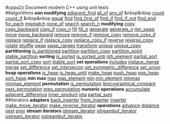 #cppa2z
Document modern C++ using unit tests   
##algorithms
**non modifying** [adjacent_find](./algorithms/non_modifying_sequence.t.cpp#L10) [all_of](./algorithms/non_modifying_sequence.t.cpp#L48) [any_of](./algorithms/non_modifying_sequence.t.cpp#L60) &nbsp&nbsp [count](./algorithms/non_modifying_sequence.t.cpp#L72) [count_if](./algorithms/non_modifying_sequence.t.cpp#L82) &nbsp&nbsp [equal](./algorithms/non_modifying_sequence.t.cpp#L94) [find](./algorithms/non_modifying_sequence.t.cpp#L144) [find_first_of](./algorithms/non_modifying_sequence.t.cpp#L159) [find_if](./algorithms/non_modifying_sequence.t.cpp#L200) [find_if_not](./algorithms/non_modifying_sequence.t.cpp#L217) [find_end](./algorithms/non_modifying_sequence.t.cpp#L234) [for_each](./algorithms/non_modifying_sequence.t.cpp#L270) [mismatch](./algorithms/non_modifying_sequence.t.cpp#L295) [none_of](./algorithms/non_modifying_sequence.t.cpp#L341) [search](./algorithms/non_modifying_sequence.t.cpp#L353) [search_n](./algorithms/non_modifying_sequence.t.cpp#L394) **modifying** [copy](./algorithms/modifying_sequence.t.cpp#L10) [copy_backward](./algorithms/modifying_sequence.t.cpp#L61) [copy_if](./algorithms/modifying_sequence.t.cpp#L74) [copy_n](./algorithms/modifying_sequence.t.cpp#L90) [fill](./algorithms/modifying_sequence.t.cpp#L103) [fill_n](./algorithms/modifying_sequence.t.cpp#L116) [generate](./algorithms/modifying_sequence.t.cpp#L131) [generate_n](./algorithms/modifying_sequence.t.cpp#L147) [iter_swap](./algorithms/modifying_sequence.t.cpp#L163) [move](./algorithms/modifying_sequence.t.cpp#L187) [move_backward](./algorithms/modifying_sequence.t.cpp#L203) [remove](./algorithms/modifying_sequence.t.cpp#L218) [remove_if](./algorithms/modifying_sequence.t.cpp#L232) [remove_copy](./algorithms/modifying_sequence.t.cpp#L248) [remove_copy_if](./algorithms/modifying_sequence.t.cpp#L262) [replace](./algorithms/modifying_sequence.t.cpp#L278) [replace_if](./algorithms/modifying_sequence.t.cpp#L291) [replace_copy](./algorithms/modifying_sequence.t.cpp#L306) [replace_copy_if](./algorithms/modifying_sequence.t.cpp#L326) [reverse](./algorithms/modifying_sequence.t.cpp#L348) [reverse_copy](./algorithms/modifying_sequence.t.cpp#L361) [rotate](./algorithms/modifying_sequence.t.cpp#L375) [shuffle](./algorithms/modifying_sequence.t.cpp#L415) [swap](./algorithms/modifying_sequence.t.cpp#L432) [swap_ranges](./algorithms/modifying_sequence.t.cpp#L456) [transform](./algorithms/modifying_sequence.t.cpp#L473) [unique](./algorithms/modifying_sequence.t.cpp#L514) [unique_copy](./algorithms/modifying_sequence.t.cpp#L542) **partitioning** [is_partitioned](./algorithms/partitioning.t.cpp#L6) [partition](./algorithms/partitioning.t.cpp#L26) [partition_copy](./algorithms/partitioning.t.cpp#L63) [partition_point](./algorithms/partitioning.t.cpp#L89) [stable_partition](./algorithms/partitioning.t.cpp#L128) **sorting** [is_sorted](./algorithms/sorting.t.cpp#L8) [is_sorted_unti](./algorithms/sorting.t.cpp#L30) [nth_element](./algorithms/sorting.t.cpp#L68) [partial_sort](./algorithms/sorting.t.cpp#L106) [partial_sort_copy](./algorithms/sorting.t.cpp#L132) [sort](./algorithms/sorting.t.cpp#L170) [stable_sort](./algorithms/sorting.t.cpp#L202) **set operations** [includes](./algorithms/set_operations.t.cpp#L7) [inplace_merge](./algorithms/set_operations.t.cpp#L40) [merge](./algorithms/set_operations.t.cpp#L75) [set_difference](./algorithms/set_operations.t.cpp#L114) [set_intersecion](./algorithms/set_operations.t.cpp#L154) [set_symmetric_difference](./algorithms/set_operations.t.cpp#L194) [set_union](./algorithms/set_operations.t.cpp#L235) **heap operations** [is_heap](./algorithms/heap.t.cpp#L7) [is_heap_until](./algorithms/heap.t.cpp#L51) [make_heap](./algorithms/heap.t.cpp#L141) [push_heap](./algorithms/heap.t.cpp#L159) [pop_heap](./algorithms/heap.t.cpp#L182) [sort_heap](./algorithms/heap.t.cpp#L225) **min max** [max](./algorithms/min_max.t.cpp#L8) [max_element](./algorithms/min_max.t.cpp#L64) [min](./algorithms/min_max.t.cpp#L86) [min_element](./algorithms/min_max.t.cpp#L142) [minmax](./algorithms/min_max.t.cpp#L164) [minmax_element](./algorithms/min_max.t.cpp#L226) **permutation** [is_permutation](./algorithms/permutation.t.cpp#L8) [lexicographical_compare](./algorithms/permutation.t.cpp#L75) [next_permutation](./algorithms/permutation.t.cpp#L138) [prev_permutation](./algorithms/permutation.t.cpp#L201) **numeric operations** [accumulate](./algorithms/numeric_operations.t.cpp#L9) [adjacent_difference](./algorithms/numeric_operations.t.cpp#L31) [inner_product](./algorithms/numeric_operations.t.cpp#L58) [iota](./algorithms/numeric_operations.t.cpp#L101) [partial_sum](./algorithms/numeric_operations.t.cpp#L116)   
##iterators
**adaptors** [back_inserter](./iterators/iterator_adaptors.t.cpp#L18) [front_inserter](./iterators/iterator_adaptors.t.cpp#L47) [inserter](./iterators/iterator_adaptors.t.cpp#L76) [make_move_iterator](./iterators/iterator_adaptors.t.cpp#L117) [make_reverse_iterator](./iterators/iterator_adaptors.t.cpp#L136) **operations** [advance](./iterators/iterator_operations.t.cpp#L12) [distance](./iterators/iterator_operations.t.cpp#L34) [next](./iterators/iterator_operations.t.cpp#L65) [prev](./iterators/iterator_operations.t.cpp#L93) **stream iterators** [istream_iterator](./iterators/stream_iterators.t.cpp#L15) [istreambuf_iterator](./iterators/stream_iterators.t.cpp#L46) [ostream_iterator](./iterators/stream_iterators.t.cpp#L64) [ostreambuf_iterator](./iterators/stream_iterators.t.cpp#L82)   
